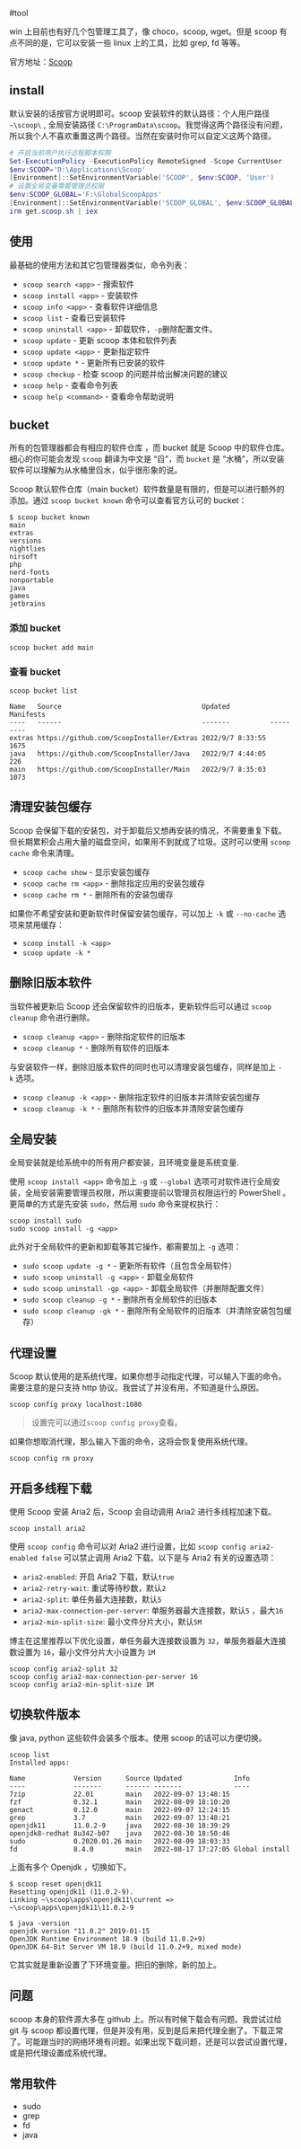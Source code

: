 #tool

win 上目前也有好几个包管理工具了，像 choco，scoop, wget。但是 scoop 有点不同的是，它可以安装一些 linux 上的工具，比如 grep, fd 等等。

官方地址：[Scoop](https://scoop.sh/)

## install

默认安装的话按官方说明即可。scoop 安装软件的默认路径：个人用户路径 `~\scoop\` , 全局安装路径 `C:\ProgramData\scoop`。我觉得这两个路径没有问题，所以我个人不喜欢重置这两个路径。当然在安装时你可以自定义这两个路径。

```powershell
# 开启当前用户执行远程脚本权限
Set-ExecutionPolicy -ExecutionPolicy RemoteSigned -Scope CurrentUser
$env:SCOOP='D:\Applications\Scoop'
[Environment]::SetEnvironmentVariable('SCOOP', $env:SCOOP, 'User')
# 设置全局变量需要管理员权限
$env:SCOOP_GLOBAL='F:\GlobalScoopApps'
[Environment]::SetEnvironmentVariable('SCOOP_GLOBAL', $env:SCOOP_GLOBAL, 'Machine')
irm get.scoop.sh | iex
```

## 使用

最基础的使用方法和其它包管理器类似，命令列表：

- `scoop search <app>` - 搜索软件
- `scoop install <app>` - 安装软件
- `scoop info <app>` - 查看软件详细信息
- `scoop list` - 查看已安装软件
- `scoop uninstall <app>` - 卸载软件，`-p`删除配置文件。
- `scoop update` - 更新 scoop 本体和软件列表
- `scoop update <app>` - 更新指定软件
- `scoop update *` - 更新所有已安装的软件
- `scoop checkup` - 检查 scoop 的问题并给出解决问题的建议
- `scoop help` - 查看命令列表
- `scoop help <command>` - 查看命令帮助说明

## bucket

所有的包管理器都会有相应的软件仓库 ，而 bucket 就是 Scoop 中的软件仓库。细心的你可能会发现 `scoop` 翻译为中文是 “舀”，而 `bucket` 是 “水桶”，所以安装软件可以理解为从水桶里舀水，似乎很形象的说。

Scoop 默认软件仓库（main bucket）软件数量是有限的，但是可以进行额外的添加。通过 `scoop bucket known` 命令可以查看官方认可的 bucket：

```shell
$ scoop bucket known
main
extras
versions
nightlies
nirsoft
php
nerd-fonts
nonportable
java
games
jetbrains
```

### 添加 bucket

```shell
scoop bucket add main
```

### 查看 bucket

```shell
scoop bucket list

Name   Source                                   Updated          Manifests
----   ------                                   -------          ---------
extras https://github.com/ScoopInstaller/Extras 2022/9/7 8:33:55      1675
java   https://github.com/ScoopInstaller/Java   2022/9/7 4:44:05       226
main   https://github.com/ScoopInstaller/Main   2022/9/7 8:35:03      1073
```

## 清理安装包缓存

Scoop 会保留下载的安装包，对于卸载后又想再安装的情况，不需要重复下载。但长期累积会占用大量的磁盘空间，如果用不到就成了垃圾。这时可以使用 `scoop cache` 命令来清理。

- `scoop cache show` - 显示安装包缓存
- `scoop cache rm <app>` - 删除指定应用的安装包缓存
- `scoop cache rm *` - 删除所有的安装包缓存

如果你不希望安装和更新软件时保留安装包缓存，可以加上 `-k` 或 `--no-cache` 选项来禁用缓存：

- `scoop install -k <app>`
- `scoop update -k *`

## 删除旧版本软件

当软件被更新后 Scoop 还会保留软件的旧版本，更新软件后可以通过 `scoop cleanup` 命令进行删除。

- `scoop cleanup <app>` - 删除指定软件的旧版本
- `scoop cleanup *` - 删除所有软件的旧版本

与安装软件一样，删除旧版本软件的同时也可以清理安装包缓存，同样是加上 `-k` 选项。

- `scoop cleanup -k <app>` - 删除指定软件的旧版本并清除安装包缓存
- `scoop cleanup -k *` - 删除所有软件的旧版本并清除安装包缓存

## 全局安装

全局安装就是给系统中的所有用户都安装，且环境变量是系统变量.

使用 `scoop install <app>` 命令加上 `-g` 或 `--global` 选项可对软件进行全局安装，全局安装需要管理员权限，所以需要提前以管理员权限运行的 Pow­er­Shell 。更简单的方式是先安装 `sudo`，然后用 `sudo` 命令来提权执行：

```none
scoop install sudo
sudo scoop install -g <app>
```

此外对于全局软件的更新和卸载等其它操作，都需要加上 `-g` 选项：

- `sudo scoop update -g *` - 更新所有软件（且包含全局软件）
- `sudo scoop uninstall -g <app>` - 卸载全局软件
- `sudo scoop uninstall -gp <app>` - 卸载全局软件（并删除配置文件）
- `sudo scoop cleanup -g *` - 删除所有全局软件的旧版本
- `sudo scoop cleanup -gk *` - 删除所有全局软件的旧版本（并清除安装包包缓存）

## 代理设置

Scoop 默认使用的是系统代理，如果你想手动指定代理，可以输入下面的命令。需要注意的是只支持 http 协议。我尝试了并没有用，不知道是什么原因。

```none
scoop config proxy localhost:1080
```

> 设置完可以通过`scoop config proxy`查看。

如果你想取消代理，那么输入下面的命令，这将会恢复使用系统代理。

```none
scoop config rm proxy
```

## 开启多线程下载

使用 Scoop 安装 Aria2 后，Scoop 会自动调用 Aria2 进行多线程加速下载。

```none
scoop install aria2
```

使用 `scoop config` 命令可以对 Aria2 进行设置，比如 `scoop config aria2-enabled false` 可以禁止调用 Aria2 下载。以下是与 Aria2 有关的设置选项：

- `aria2-enabled`: 开启 Aria2 下载，默认`true`
- `aria2-retry-wait`: 重试等待秒数，默认`2`
- `aria2-split`: 单任务最大连接数，默认`5`
- `aria2-max-connection-per-server`: 单服务器最大连接数，默认`5` ，最大`16`
- `aria2-min-split-size`: 最小文件分片大小，默认`5M`

博主在这里推荐以下优化设置，单任务最大连接数设置为 `32`，单服务器最大连接数设置为 `16`，最小文件分片大小设置为 `1M`

```none
scoop config aria2-split 32
scoop config aria2-max-connection-per-server 16
scoop config aria2-min-split-size 1M
```

## 切换软件版本

像 java, python 这些软件会装多个版本。使用 scoop 的话可以方便切换。

```shell
scoop list
Installed apps:

Name            Version      Source Updated             Info
----            -------      ------ -------             ----
7zip            22.01        main   2022-09-07 13:48:15
fzf             0.32.1       main   2022-08-09 18:10:20
genact          0.12.0       main   2022-09-07 12:24:15
grep            3.7          main   2022-09-07 13:48:21
openjdk11       11.0.2-9     java   2022-08-30 18:39:29
openjdk8-redhat 8u342-b07    java   2022-08-30 18:50:46
sudo            0.2020.01.26 main   2022-08-09 18:03:33
fd              8.4.0        main   2022-08-17 17:27:05 Global install
```

上面有多个 Openjdk ，切换如下。

```shell
$ scoop reset openjdk11
Resetting openjdk11 (11.0.2-9).
Linking ~\scoop\apps\openjdk11\current => ~\scoop\apps\openjdk11\11.0.2-9

$ java -version
openjdk version "11.0.2" 2019-01-15
OpenJDK Runtime Environment 18.9 (build 11.0.2+9)
OpenJDK 64-Bit Server VM 18.9 (build 11.0.2+9, mixed mode)
```

它其实就是重新设置了下环境变量。把旧的删除，新的加上。

## 问题

scoop 本身的软件源大多在 github 上。所以有时候下载会有问题。我尝试过给 git 与 scoop 都设置代理，但是并没有用，反到是后来把代理全删了。下载正常了。可能跟当时的网络环境有问题。如果出现下载问题，还是可以尝试设置代理，或是把代理设置成系统代理。

## 常用软件

- sudo
- grep
- fd
- java
